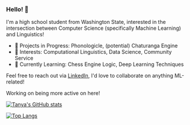 ### Hello! 🦑

<!--
**t-nair/t-nair** is a ✨ _special_ ✨ repository because its `README.md` (this file) appears on your GitHub profile.

Here are some ideas to get you started:

- 🔭 I’m currently working on ...
- 🌱 I’m currently learning ...
- 👯 I’m looking to collaborate on ...
- 🤔 I’m looking for help with ...
- 💬 Ask me about ...
- 📫 How to reach me: ...
- 😄 Pronouns: ...
- ⚡ Fun fact: ...
-->
I'm a high school student from Washington State, interested in the intersection between Computer Science (specifically Machine Learning) and Linguistics!
 - 🦞 Projects in Progress: Phonologicle, (potential) Chaturanga Engine
 - 🐬 Interests: Computational Linguistics, Data Science, Community Service
 - 🐢 Currently Learning: Chess Engine Logic, Deep Learning Techniques


Feel free to reach out via [LinkedIn](https://www.linkedin.com/in/tanya-nair-617473287/), I'd love to collaborate on anything ML-related!

Working on being more active on here!

[![Tanya's GitHub stats](https://github-readme-stats.vercel.app/api?username=t-nair&theme=transparent&rank_icon=github)](https://github.com/anuraghazra/github-readme-stats)

[![Top Langs](https://github-readme-stats.vercel.app/api/top-langs/?username=t-nair&layout=compact)](https://github.com/anuraghazra/github-readme-stats)




